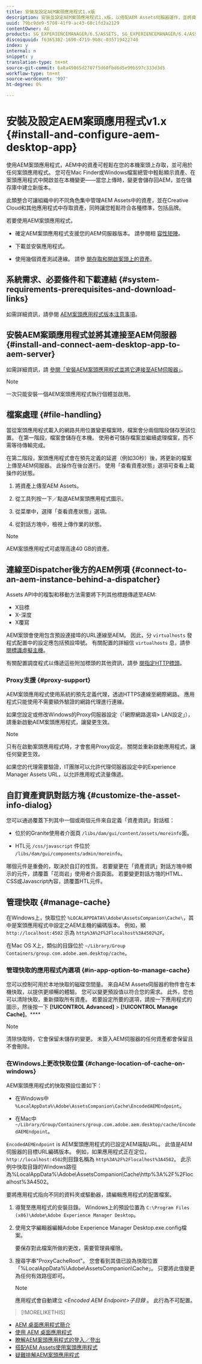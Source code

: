 ```yaml
---
title: 安裝及設定AEM案頭應用程式1.x版
description: 安裝並設定AEM案頭應用程式1.x版，以搭配AEM Assets伺服器運作，並將資產對應為您案頭上的磁碟機。
uuid: 79bc9de9-5708-41f9-ac43-68c1fd2a2129
contentOwner: AG
products: SG_EXPERIENCEMANAGER/6.5/ASSETS, SG_EXPERIENCEMANAGER/6.4/ASSETS,SG_EXPERIENCEMANAGER/6.3/ASSETS
discoiquuid: f6365302-1690-4719-9b8c-035719422740
index: y
internal: n
snippet: y
translation-type: tm+mt
source-git-commit: 6a8a49865d2707f5d60fbd6d5e99b597c333d3d5
workflow-type: tm+mt
source-wordcount: '997'
ht-degree: 0%

---
```



# 安裝及設定AEM案頭應用程式v1.x {#install-and-configure-aem-desktop-app}

使用AEM案頭應用程式，AEM中的資產可輕鬆在您的本機案頭上存取，並可用於任何案頭應用程式。 您可在Mac Finder或Windows檔案總管中輕鬆顯示資產、在案頭應用程式中開啟並在本機變更——當您上傳時，變更會儲存回AEM，並在儲存庫中建立新版本。

此類整合可讓組織中的不同角色集中管理AEM Assets中的資產，並在Creative Cloud和其他應用程式中存取資產，同時讓您輕鬆符合各種標準，包括品牌。

若要使用AEM案頭應用程式，

* 確定AEM案頭應用程式支援您的AEM伺服器版本。 請參閱相 [容性矩陣](release-notes-of-v1.md#compatibilitymatrix)。

* 下載並安裝應用程式。

* 使用幾個資產測試連線。 請參 [閱存取和開啟案頭上的資產](use-app-v1.md#openondesktop)。

## 系統需求、必要條件和下載連結 {#system-requirements-prerequisites-and-download-links}

如需詳細資訊，請參閱 [AEM案頭應用程式版本注意事項](release-notes-of-v1.md)。

## 安裝AEM案頭應用程式並將其連接至AEM伺服器 {#install-and-connect-aem-desktop-app-to-aem-server}

如需詳細資訊，請 [參閱「安裝AEM案頭應用程式並將它連接至AEM伺服器」](use-app-v1.md#installandconnect)。

>[!NOTE]
>
>一次只能安裝一個AEM案頭應用程式執行個體並啟用。

## 檔案處理 {#file-handling}

當從案頭應用程式載入的網路共用位置變更檔案時，檔案會分兩個階段儲存至該位置。 在第一階段，檔案會儲存在本機。 使用者可儲存檔案並繼續處理檔案，而不需等待傳輸完成。

在第二階段，案頭應用程式會在預先定義的延遲（例如30秒）後，將更新的檔案上傳至AEM伺服器。 此操作在後台進行。 使用「查看資產狀態」選項可查看上載操作的狀態。

1. 將資產上傳至AEM Assets。

1. 從工具列按一下／點選AEM案頭應用程式圖示。

1. 從菜單中，選擇「查看資產狀態」選項。

1. 從對話方塊中，檢視上傳作業的狀態。

>[!NOTE]
>
>AEM案頭應用程式可處理高達40 GB的資產。

## 連線至Dispatcher後方的AEM例項 {#connect-to-an-aem-instance-behind-a-dispatcher}

Assets API中的複製和移動方法需要將下列其他標題傳遞至AEM:

* X目標
* X-深度
* X覆寫

AEM案頭會使用包含預設連接埠的URL連線至AEM。 因此，分 `virtualhosts` 發程式配置中的設定應包括預設埠號。 有關配置的詳細信 `virtualhosts` 息，請參 [閱標識虛擬主機](https://docs.adobe.com/content/help/en/experience-manager-dispatcher/using/configuring/dispatcher-configuration.html#identifying-virtual-hosts-virtualhosts)。

有關配置調度程式以傳遞這些附加標頭的其他資訊，請參 [閱指定HTTP標頭](https://docs.adobe.com/content/help/en/experience-manager-dispatcher/using/configuring/dispatcher-configuration.html#specifying-the-http-headers-to-pass-through-clientheaders)。

### Proxy支援 {#proxy-support}

AEM案頭應用程式使用系統的預先定義代理，透過HTTPS連線至網際網路。 應用程式只能使用不需要額外驗證的網路代理進行連線。

如果您設定或修改Windows的Proxy伺服器設定（「網際網路選項> LAN設定」），請重新啟動AEM案頭應用程式，讓變更生效。

>[!NOTE]
>
>只有在啟動案頭應用程式時，才會套用Proxy設定。 關閉並重新啟動應用程式，讓任何變更生效。

如果您的代理需要驗證，IT團隊可以允許代理伺服器設定中的Experience Manager Assets URL，以允許應用程式流量傳遞。

## 自訂資產資訊對話方塊 {#customize-the-asset-info-dialog}

您可以通過覆蓋下列其中一個或兩個元件來自定義「資產資訊」對話框：

* 位於的Granite使用者介面頁 `/libs/dam/gui/content/assets/moreinfo`面。

* HTL元 `/css/javascript` 件位於 `/libs/dam/gui/components/admin/moreinfo`。

哪個元件是重疊的，取決於自訂的性質。 若要變更在「資產資訊」對話方塊中顯示的元件，請覆蓋「花崗岩」使用者介面頁面。 若要變更對話方塊的HTML、CSS或Javascript內容，請覆蓋HTL元件。

## 管理快取 {#manage-cache}

在Windows上，快取位於 `%LOCALAPPDATA%\Adobe\AssetsCompanion\Cache\`，其中是案頭應用程式中設定之AEM主機的編碼版本。 例如，顯 `http://localhost:4502` 示為 `http%3A%2F%2Flocalhost%3A4502%2F`。

在Mac OS X上，類似的目錄位於 `~/Library/Group Containers/group.com.adobe.aem.desktop/cache`。

### 管理快取的應用程式內選項 {#in-app-option-to-manage-cache}

您可以控制可用於本地快取的磁碟空間量。 來自AEM Assets伺服器的物件會在本機快取，以提供更順暢的體驗。 您可以變更預設值以符合您的需求。 此外，您也可以清除快取，重新擷取所有資產。 若要設定所要的選項，請按一下應用程式的圖示，然後按一下 **[!UICONTROL Advanced]** > **[!UICONTROL Manage Cache]**。****

>[!NOTE]
>
>清除快取時，它會保留未儲存的變更。 未簽入AEM伺服器的任何資產都會保留且不會刪除。

### 在Windows上更改快取位置 {#change-location-of-cache-on-windows}

AEM案頭應用程式的快取預設位置如下：

* 在Windows中 `%LocalAppData%\Adobe\AssetsCompanion\Cache\EncodedAEMEndpoint`。

* 在Mac中 `~/Library/Group/Containers/group.com.adobe.aem.desktop/cache/EncodedAEMEndpoint`。

`EncodedAEMEndpoint` is AEM案頭應用程式的已設定AEM端點URL。 此值是AEM伺服器的目標URL編碼版本。 例如，如果應用程式正在定位， `http://localhost:4502`則目錄名稱為 `http%3A%2F%2Flocalhost%3A4502`。 此示例中快取目錄的Windows路徑為%LocalAppData%\Adobe\AssetsCompanion\Cache\http%3A%2F%2Flocalhost%3A4502。

要將應用程式指向不同的資料夾或驅動器，請編輯應用程式的配置檔案。

1. 導覽至應用程式的安裝目錄。 Windows上的預設位置為 `C:\Program Files (x86)\Adobe\Adobe Experience Manager Desktop`。

1. 使用文字編輯器編輯Adobe Experience Manager Desktop.exe.config檔案。

   要保存對此檔案所做的更改，需要管理員權限。

1. 搜尋字串&quot;ProxyCacheRoot&quot;。 您會看到其值已設為快取位置「%LocalAppData%\Adobe\AssetsCompanion\Cache」。 只要將此值變更為任何有效路徑即可。

   >[!NOTE]
   >
   >應用程式會自動建立 *&lt;Encoded AEM Endpoint>子目錄* 。 此行為不可配置。

>[!MORELIKETHIS]
* [AEM 桌面應用程式簡介](https://helpx.adobe.com/customer-care-office-hours/aem/desktop-app.html)
* [使用 AEM 桌面應用程式](use-app-v1.md)
* [瞭解AEM案頭應用程式的登入／登出](https://docs.adobe.com/content/help/en/experience-manager-learn/assets/collaboration/checkin-checkout-technical-video-understand.html)
* [搭配AEM Assets使用案頭應用程式](https://docs.adobe.com/content/help/en/experience-manager-learn/assets/collaboration/checkin-checkout-technical-video-understand.html)
* [疑難排解AEM案頭應用程式](troubleshoot-app-v1.md)


